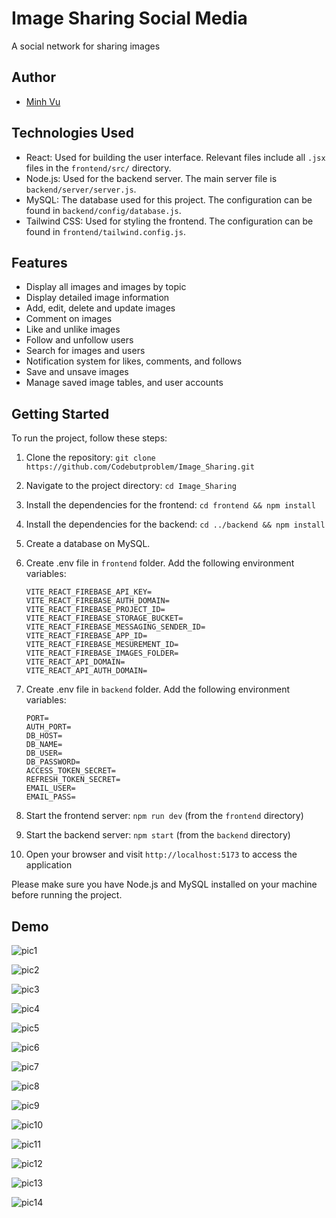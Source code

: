# Image Sharing Social Media

A social network for sharing images


## Author
- [Minh Vu](https://github.com/Codebutproblem)

## Technologies Used

- React: Used for building the user interface. Relevant files include all `.jsx` files in the `frontend/src/` directory.
- Node.js: Used for the backend server. The main server file is `backend/server/server.js`.
- MySQL: The database used for this project. The configuration can be found in `backend/config/database.js`.
- Tailwind CSS: Used for styling the frontend. The configuration can be found in `frontend/tailwind.config.js`.

## Features

- Display all images and images by topic
- Display detailed image information
- Add, edit, delete and update images
- Comment on images
- Like and unlike images
- Follow and unfollow users
- Search for images and users
- Notification system for likes, comments, and follows
- Save and unsave images
- Manage saved image tables, and user accounts

## Getting Started

To run the project, follow these steps:

1. Clone the repository: `git clone https://github.com/Codebutproblem/Image_Sharing.git`
2. Navigate to the project directory: `cd Image_Sharing`
3. Install the dependencies for the frontend: `cd frontend && npm install`
4. Install the dependencies for the backend: `cd ../backend && npm install`
5. Create a database on MySQL.
6. Create .env file in `frontend` folder. Add the following environment variables: 
    ```
    VITE_REACT_FIREBASE_API_KEY= 
    VITE_REACT_FIREBASE_AUTH_DOMAIN= 
    VITE_REACT_FIREBASE_PROJECT_ID= 
    VITE_REACT_FIREBASE_STORAGE_BUCKET=
    VITE_REACT_FIREBASE_MESSAGING_SENDER_ID= 
    VITE_REACT_FIREBASE_APP_ID= 
    VITE_REACT_FIREBASE_MESUREMENT_ID= 
    VITE_REACT_FIREBASE_IMAGES_FOLDER=
    VITE_REACT_API_DOMAIN=
    VITE_REACT_API_AUTH_DOMAIN=
    ```

7. Create .env file in `backend` folder. Add the following environment variables: 
    ```
    PORT= 
    AUTH_PORT= 
    DB_HOST= 
    DB_NAME= 
    DB_USER= 
    DB_PASSWORD= 
    ACCESS_TOKEN_SECRET= 
    REFRESH_TOKEN_SECRET= 
    EMAIL_USER= 
    EMAIL_PASS=
    ```
8. Start the frontend server: `npm run dev` (from the `frontend` directory)
9. Start the backend server: `npm start` (from the `backend` directory)
10. Open your browser and visit `http://localhost:5173` to access the application

Please make sure you have Node.js and MySQL installed on your machine before running the project.

## Demo

![pic1](/screenshots/pic1.png)

![pic2](/screenshots/pic2.png)

![pic3](/screenshots/pic3.png)

![pic4](/screenshots/pic4.png)

![pic5](/screenshots/pic5.png)

![pic6](/screenshots/pic6.png)

![pic7](/screenshots/pic7.png)

![pic8](/screenshots/pic8.png)

![pic9](/screenshots/pic9.png)

![pic10](/screenshots/pic10.png)

![pic11](/screenshots/pic11.png)

![pic12](/screenshots/pic12.png)

![pic13](/screenshots/pic13.png)

![pic14](/screenshots/pic14.png)







